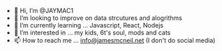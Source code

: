 - 👋 Hi, I’m @JAYMAC1
- 👀  I’m looking to improve on data strcutures and alogrithms 
- 🌱 I’m currently learning ... Javascript, React, Nodejs
- 💞️ I’m interested in ... my kids, 6t's soul, mods and cats
- 📫 How to reach me ... info@jamesmcneil.net (I don't do social media)

<!---
JAYMAC1/JAYMAC1 is a ✨ special ✨ repository because its `README.md` (this file) appears on your GitHub profile.
You can click the Preview link to take a look at your changes.
--->
